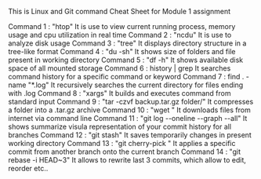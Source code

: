 This is Linux and Git command Cheat Sheet for Module 1 assignment

Command 1 : "htop"
It is use to view current running process, memory usage and cpu utilization in real time
Command 2 : "ncdu"
It is use to analyze disk usage
Command 3 : "tree"
It displays directory structure in a tree-like format
Command 4 : "du -sh"
It shows size of folders and file present in working directory
Command 5 : "df -h"
It shows available disk space of all mounted storage
Command 6 : history | grep <command>
It searches command history for a specific command or keyword
Command 7 : find . -name "*.log"
It recursively searches the current directory for files ending with .log
Command 8 : "xargs"
It builds and executes command from standard input
Command 9 : "tar -czvf backup.tar.gz folder/"
It compresses a folder into a .tar.gz archive
Command 10 : "wget <url>"
It downloads files from internet via command line
Command 11 : "git log --oneline --graph --all"
It shows summarize visula representation of your commit history for all branches
Command 12 : "git stash"
It saves temporarily changes in present working directory
Command 13 : "git cherry-pick <commit>"
It applies a specific commit from another branch onto the current branch
Command 14 : "git rebase -i HEAD~3"
It allows to rewrite last 3 commits, which allow to edit, reorder etc..  
